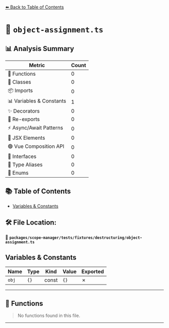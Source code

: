 [⬅️ Back to Table of Contents](../../../../../index.md)

# 📄 `object-assignment.ts`

## 📊 Analysis Summary

| Metric | Count |
|--------|-------|
| 🔧 Functions | 0 |
| 🧱 Classes | 0 |
| 📦 Imports | 0 |
| 📊 Variables & Constants | 1 |
| ✨ Decorators | 0 |
| 🔄 Re-exports | 0 |
| ⚡ Async/Await Patterns | 0 |
| 💠 JSX Elements | 0 |
| 🟢 Vue Composition API | 0 |
| 📐 Interfaces | 0 |
| 📑 Type Aliases | 0 |
| 🎯 Enums | 0 |

## 📚 Table of Contents

- [Variables & Constants](#variables-constants)

## 🛠️ File Location:
📂 **`packages/scope-manager/tests/fixtures/destructuring/object-assignment.ts`**

## Variables & Constants

| Name | Type | Kind | Value | Exported |
|------|------|------|-------|----------|
| `obj` | `{}` | const | `{}` | ✗ |


---

## 🔧 Functions

> No functions found in this file.


---
